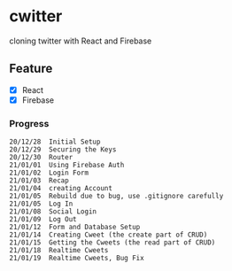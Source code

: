 # cwitter

cloning twitter with React and Firebase

## Feature

- [x] React
- [x] Firebase

### Progress
```
20/12/28  Initial Setup
20/12/29  Securing the Keys
20/12/30  Router
21/01/01  Using Firebase Auth
21/01/02  Login Form
21/01/03  Recap
21/01/04  creating Account
21/01/05  Rebuild due to bug, use .gitignore carefully
21/01/05  Log In
21/01/08  Social Login
21/01/09  Log Out
21/01/12  Form and Database Setup
21/01/14  Creating Cweet (the create part of CRUD)
21/01/15  Getting the Cweets (the read part of CRUD)
21/01/18  Realtime Cweets
21/01/19  Realtime Cweets, Bug Fix
```

